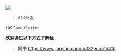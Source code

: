 <img src="https://upload-images.jianshu.io/upload_images/2528425-f599efb894329924.JPG?imageMogr2/auto-orient/strip|imageView2/2/w/100" />

   

> iOS开发

`iOS` `Java` `flutter`

**欢迎通过以下方式了解我**
> **简书** https://www.jianshu.com/u/332ecb51d41b

<!--
**axinger/axinger** is a ✨ _special_ ✨ repository because its `README.md` (this file) appears on your GitHub profile.

Here are some ideas to get you started:

- 🔭 I’m currently working on ...
- 🌱 I’m currently learning ...
- 👯 I’m looking to collaborate on ...
- 🤔 I’m looking for help with ...
- 💬 Ask me about ...
- 📫 How to reach me: ...
- 😄 Pronouns: ...
- ⚡ Fun fact: ...
-->

